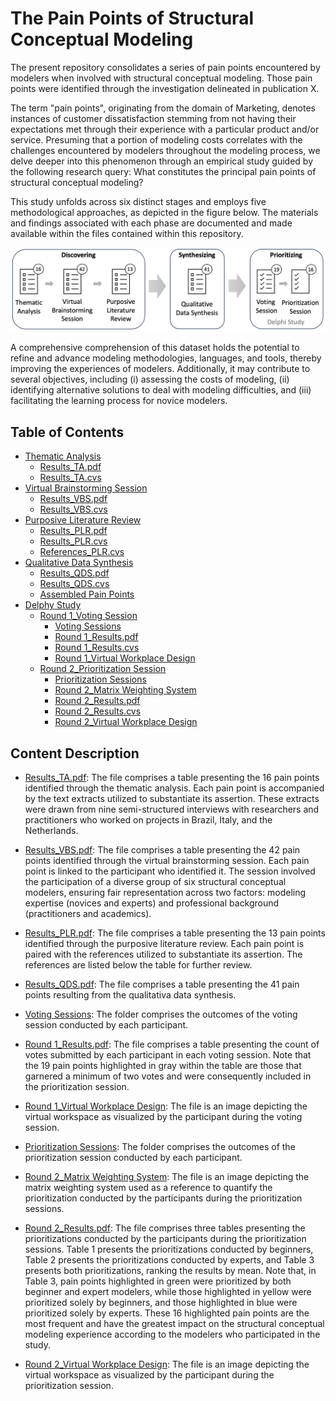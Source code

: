 # The Pain Points of Structural Conceptual Modeling

The present repository consolidates a series of pain points encountered by modelers when involved with structural conceptual modeling. Those pain points were identified through the investigation delineated in publication X.

The term "pain points", originating from the domain of Marketing, denotes instances of customer dissatisfaction stemming from not having their expectations met through their experience with a particular product and/or service. Presuming that a portion of modeling costs correlates with the challenges encountered by modelers throughout the modeling process, we delve deeper into this phenomenon through an empirical study guided by the following research query: What constitutes the principal pain points of structural conceptual modeling?

This study unfolds across six distinct stages and employs five methodological approaches, as depicted in the figure below. The materials and findings associated with each phase are documented and made available within the files contained within this repository.

![alt text](https://raw.githubusercontent.com/utwente-scs/pain-points-modeling/main/Study_Method.png)

A comprehensive comprehension of this dataset holds the potential to refine and advance modeling methodologies, languages, and tools, thereby improving the experiences of modelers. Additionally, it may contribute to several objectives, including (i) assessing the costs of modeling, (ii) identifying alternative solutions to deal with modeling difficulties, and (iii) facilitating the learning process for novice modelers.

## Table of Contents 

- [Thematic Analysis](https://github.com/utwente-scs/pain-points-modeling/tree/main/Thematic%20Analysis)
	- [Results_TA.pdf](https://github.com/utwente-scs/pain-points-modeling/blob/main/Thematic%20Analysis/Results_TA.pdf)
	- [Results_TA.cvs](https://raw.githubusercontent.com/utwente-scs/pain-points-modeling/main/Thematic%20Analysis/Results_TA.csv)
- [Virtual Brainstorming Session](https://github.com/utwente-scs/pain-points-modeling/tree/main/Virtual%20Brainstorming%20Session)
	- [Results_VBS.pdf](https://github.com/utwente-scs/pain-points-modeling/blob/main/Virtual%20Brainstorming%20Session/Results_VBS.pdf)
	- [Results_VBS.cvs](https://raw.githubusercontent.com/utwente-scs/pain-points-modeling/main/Virtual%20Brainstorming%20Session/Results_VBS.csv)
- [Purposive Literature Review](https://github.com/utwente-scs/pain-points-modeling/tree/main/Purposive%20Literature%20Review)
	- [Results_PLR.pdf](https://github.com/utwente-scs/pain-points-modeling/blob/main/Purposive%20Literature%20Review/Results_PLR.pdf)
	- [Results_PLR.cvs](https://raw.githubusercontent.com/utwente-scs/pain-points-modeling/main/Purposive%20Literature%20Review/Results_PLR.csv)
	- [References_PLR.cvs](https://raw.githubusercontent.com/utwente-scs/pain-points-modeling/main/Purposive%20Literature%20Review/Referece_PLR.csv)
- [Qualitative Data Synthesis](https://github.com/utwente-scs/pain-points-modeling/tree/main/Qualitative%20Data%20Synthesis)
	- [Results_QDS.pdf](https://github.com/utwente-scs/pain-points-modeling/blob/main/Qualitative%20Data%20Synthesis/Results_QDS.pdf)
	- [Results_QDS.cvs](https://raw.githubusercontent.com/utwente-scs/pain-points-modeling/main/Qualitative%20Data%20Synthesis/Results_QDS.csv)
	- [Assembled Pain Points](https://github.com/utwente-scs/pain-points-modeling/blob/main/Qualitative%20Data%20Synthesis/Assembled%20Pain%20Points.pdf)
- [Delphy Study](https://github.com/utwente-scs/pain-points-modeling/tree/main/Delphi%20Study)
	- [Round 1_Voting Session](https://github.com/utwente-scs/pain-points-modeling/tree/main/Delphi%20Study/Round%201_Voting%20Session)
		- [Voting Sessions](https://github.com/utwente-scs/pain-points-modeling/tree/main/Delphi%20Study/Round%201_Voting%20Session/Voting%20Sessions)
		- [Round 1_Results.pdf](https://github.com/utwente-scs/pain-points-modeling/blob/main/Delphi%20Study/Round%201_Voting%20Session/Round%201_Results.pdf)
		- [Round 1_Results.cvs](https://github.com/utwente-scs/pain-points-modeling/blob/main/Delphi%20Study/Round%201_Voting%20Session/Round%201_Results.csv)
		- [Round 1_Virtual Workplace Design](https://github.com/utwente-scs/pain-points-modeling/blob/main/Delphi%20Study/Round%201_Voting%20Session/Round%201_Virtual%20Workplace%20Design.pdf)
	- [Round 2_Prioritization Session](https://github.com/utwente-scs/pain-points-modeling/tree/main/Delphi%20Study/Round%202_Prioritization%20Session)
		- [Prioritization Sessions](https://github.com/utwente-scs/pain-points-modeling/tree/main/Delphi%20Study/Round%202_Prioritization%20Session/Prioritization%20Sessions)
		- [Round 2_Matrix Weighting System](https://github.com/utwente-scs/pain-points-modeling/blob/main/Delphi%20Study/Round%202_Prioritization%20Session/Round%202_Matrix%20Weighting%20System.pdf)
		- [Round 2_Results.pdf](https://github.com/utwente-scs/pain-points-modeling/blob/main/Delphi%20Study/Round%202_Prioritization%20Session/Round%202_Results.pdf)
		- [Round 2_Results.cvs](https://github.com/utwente-scs/pain-points-modeling/blob/main/Delphi%20Study/Round%202_Prioritization%20Session/Round%202_Results.csv)
		- [Round 2_Virtual Workplace Design](https://github.com/utwente-scs/pain-points-modeling/blob/main/Delphi%20Study/Round%202_Prioritization%20Session/Round%202_Virtual%20Workplace%20Design.pdf.pdf)

## Content Description 

- [Results_TA.pdf](https://github.com/utwente-scs/pain-points-modeling/blob/main/Thematic%20Analysis/Results_TA.pdf): The file comprises a table presenting the 16 pain points identified through the thematic analysis. Each pain point is accompanied by the text extracts utilized to substantiate its assertion. These extracts were drawn from nine semi-structured interviews with researchers and practitioners who worked on projects in Brazil, Italy, and the Netherlands.

- [Results_VBS.pdf](https://github.com/utwente-scs/pain-points-modeling/blob/main/Virtual%20Brainstorming%20Session/Results_VBS.pdf): The file comprises a table presenting the 42 pain points identified through the virtual brainstorming session. Each pain point is linked to the participant who identified it. The session involved the participation of a diverse group of six structural conceptual modelers, ensuring fair representation across two factors: modeling expertise (novices and experts) and professional background (practitioners and academics).

- [Results_PLR.pdf](https://github.com/utwente-scs/pain-points-modeling/blob/main/Purposive%20Literature%20Review/Results_PLR.pdf): The file comprises a table presenting the 13 pain points identified through the purposive literature review. Each pain point is paired with the references utilized to substantiate its assertion. The references are listed below the table for further review. 

- [Results_QDS.pdf](https://github.com/utwente-scs/pain-points-modeling/blob/main/Qualitative%20Data%20Synthesis/Results_QDS.pdf): The file comprises a table presenting the 41 pain points resulting from the qualitativa data synthesis.

- [Voting Sessions](https://github.com/utwente-scs/pain-points-modeling/tree/main/Delphi%20Study/Round%201_Voting%20Session/Voting%20Sessions): The folder comprises the outcomes of the voting session conducted by each participant.

- [Round 1_Results.pdf](https://github.com/utwente-scs/pain-points-modeling/blob/main/Delphi%20Study/Round%201_Voting%20Session/Round%201_Results.pdf): The file comprises a table presenting the count of votes submitted by each participant in each voting session. Note that the 19 pain points highlighted in gray within the table are those that garnered a minimum of two votes and were consequently included in the prioritization session.

- [Round 1_Virtual Workplace Design](https://github.com/utwente-scs/pain-points-modeling/blob/main/Delphi%20Study/Round%201_Voting%20Session/Round%201_Virtual%20Workplace%20Design.pdf): The file is an image depicting the virtual workspace as visualized by the participant during the voting session.

- [Prioritization Sessions](https://github.com/utwente-scs/pain-points-modeling/tree/main/Delphi%20Study/Round%202_Prioritization%20Session/Prioritization%20Sessions): The folder comprises the outcomes of the prioritization session conducted by each participant.

- [Round 2_Matrix Weighting System](https://github.com/utwente-scs/pain-points-modeling/blob/main/Delphi%20Study/Round%202_Prioritization%20Session/Round%202_Matrix%20Weighting%20System.pdf): The file is an image depicting the matrix weighting system used as a reference to quantify the prioritization conducted by the participants during the prioritization sessions.

- [Round 2_Results.pdf](https://github.com/utwente-scs/pain-points-modeling/blob/main/Delphi%20Study/Round%202_Prioritization%20Session/Round%202_Results.pdf): The file comprises three tables presenting the prioritizations conducted by the participants during the prioritization sessions. Table 1 presents the prioritizations conducted by beginners, Table 2 presents the prioritizations conducted by experts, and Table 3 presents both prioritizations, ranking the results by mean. Note that, in Table 3, pain points highlighted in green were prioritized by both beginner and expert modelers, while those highlighted in yellow were prioritized solely by beginners, and those highlighted in blue were prioritized solely by experts. These 16 highlighted pain points are the most frequent and have the greatest impact on the structural conceptual modeling experience according to the modelers who participated in the study. 

- [Round 2_Virtual Workplace Design](https://github.com/utwente-scs/pain-points-modeling/blob/main/Delphi%20Study/Round%202_Prioritization%20Session/Round%202_Virtual%20Workplace%20Design.pdf.pdf): The file is an image depicting the virtual workspace as visualized by the participant during the prioritization session.

